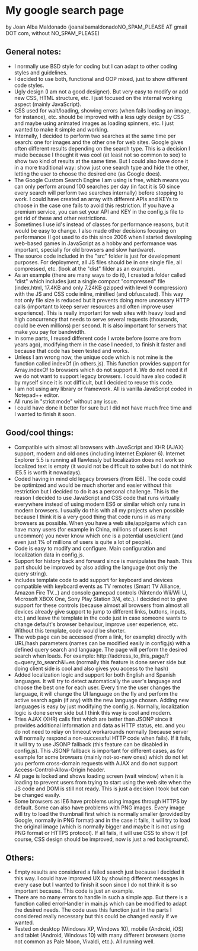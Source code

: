 My google search page 
====================== 
by Joan Alba Maldonado (joanalbamaldonadoNO_SPAM_PLEASE AT gmail DOT com, without NO_SPAM_PLEASE)


## General notes:
* I normally use BSD style for coding but I can adapt to other coding styles and guidelines.
* I decided to use both, functional and OOP mixed, just to show different code styles.
* Ugly design (I am not a good designer). But very easy to modify or add new CSS, HTML structure, etc. I just focused on the internal working aspect (mainly JavaScript).
* CSS used for wait/loading, showing errors (when fails loading an image, for instance), etc. should be improved with a less ugly design by CSS and maybe using animated images as loading spinners, etc. I just wanted to make it simple and working.
* Internally, I decided to perform two searches at the same time per search: one for images and the other one for web sites. Google gives often different results depending on the search type. This is a decision I made because I thought it was cool (at least not so common to see) to show two kind of results at the same time. But I could also have done it in a more traditional way: show just one search type and hide the other, letting the user to choose the desired one (as Google does).
* The Google Custom Search Engine I am using is free, which means you can only perform around 100 searches per day (in fact it is 50 since every search will perform two searches internally) before stopping to work. I could have created an array with different APIs and KEYs to choose in the case one fails to avoid this restriction. If you have a premium service, you can set your API and KEY in the config.js file to get rid of these and other restrictions.
* Sometimes I use id's instead of classes for performance reasons, but it would be easy to change. I also made other decisions focusing on performance (I got used to do this since 2006 when I started developing web-based games in JavaScript as a hobby and performance was important, specially for old browsers and slow hardware).
* The source code included in the "src" folder is just for development purposes. For deployment, all JS files should be in one single file, all compressed, etc. (look at the "dist" filder as an example).
* As an example (there are many ways to do it), I created a folder called "dist" which includes just a single compact "compressed" file (index.html, 17.4KB and only 7.24KB gzipped with level 9 compression) with the JS and CSS code inline, minified (and obfuscated). This way not only file size is reduced but it prevents doing more uncessary HTTP calls (important to keep server resources and often improve user experience). This is really important for web sites with heavy load and high concurrency that needs to serve several requests (thousands, could be even millions) per second. It is also important for servers that make you pay for bandwidth.
* In some parts, I reused different code I wrote before (some are from years ago), modifying them in the case I needed, to finish it faster and because that code has been tested and works.
* Unless I am wrong now, the unique code which is not mine is the function called indexOf (in others.js). This function provides support for Array.indexOf to browsers which do not support it. We do not need it if we do not want to support legacy browsers. I could have also coded it by myself since it is not difficult, but I decided to reuse this code.
* I am not using any library or framework. All is vanilla JavaScript coded in Notepad++ editor.
* All runs in "strict mode" without any issue.
* I could have done it better for sure but I did not have much free time and I wanted to finish it soon.


## Good/cool things:
* Compatible with almost all browsers with JavaScript and XHR (AJAX) support, modern and old ones (including Internet Explorer 6). Internet Explorer 5.5 is running all flawlessly but localization does not work so localized text is empty (it would not be difficult to solve but I do not think IE5.5 is worth it nowadays).
* Coded having in mind old legacy browsers (from IE6). The code could be optimized and would be much shorter and easier without this restriction but I decided to do it as a personal challenge. This is the reason I decided to use JavaScript and CSS code that runs virtually everywhere instead of using modern ES6 or similar which only runs in modern browsers. I usually do this with all my projects when possible because I think it is a very good thing that code runs in as many browsers as possible. When you have a web site/app/game which can have many users (for example in China, millions of users is not uncommon) you never know which one is a potential user/client (and even just 1% of millions of users is quite a lot of people).
* Code is easy to modify and configure. Main configuration and localization data in config.js.
* Support for history back and forward since is manipulates the hash. This part should be improved by also adding the language (not only the query string).
* Includes template code to add support for keyboard and devices compatible with keyboard events as TV remotes (Smart TV Alliance, Amazon Fire TV...) and console gamepad controls (Nintendo Wii/Wii U, Microsoft XBOX One, Sony Play Station 3/4, etc.). I decided not to give support for these controls (because almost all browsers from almost all devices already give support to jump to different links, buttons, inputs, etc.) and leave the template in the code just in case someone wants to change default's browser behaviour, improve user experience, etc. Without this template, code would be shorter.
* The web page can be accessed (from a link, for example) directly with URL/hash parameters (names can be modified easily in config.js) with a defined query search and language. The page will perform the desired search when loads. For example: http://address_to_this_page/?q=query_to_search&l=es (normally this feature is done server side but doing client side is cool and also gives you access to the hash)
* Added localization logic and support for both English and Spanish languages. It will try to detect automatically the user's language and choose the best one for each user. Every time the user changes the language, it will change the UI language on the fly and perform the active search again (if any) with the new language chosen. Adding new languages is easy by just modifying the config.js. Normally, localization logic is done server side but I think this way is cool and modern.
* Tries AJAX (XHR) calls first which are better than JSONP since it provides additional information and data as HTTP status, etc. and you do not need to relay on timeout workarounds normally (because server will normally respond a non-successful HTTP code when fails). If it fails, it will try to use JSONP fallback (this feature can be disabled in config.js). This JSONP fallback is important for different cases, as for example for some browsers (mainly not-so-new ones) which do not let you perform cross-domain requests with AJAX and do not support Access-Control-Allow-Origin header.
* All page is locked and shows loading screen (wait window) when it is loading to prevent users from trying to start using the web site when the JS code and DOM is still not ready. This is just a decision I took but can be changed easily.
* Some browsers as IE6 have problems using images through HTTPS by default. Some can also have problems with PNG images. Every image will try to load the thumbnail first which is normally smaller (provided by Google, normally in PNG format) and in the case it fails, it will try to load the original image (which is normally bigger and maybe it is not using PNG format or HTTPS protocol). If all fails, it will use CSS to show it (of course, CSS design should be improved, now is just a red background).


## Others:
* Empty results are considered a failed search just because I decided it this way. I could have improved UX by showing different messages in every case but I wanted to finish it soon since I do not think it is so important because. This code is just an example.
* There are no many errors to handle in such a simple app. But there is a function called errorHandler in main.js which can be modified to adapt the desired needs. The code uses this function just in the parts I considered really necessary but this could be changed easily if we wanted.
* Tested on desktop (Windows XP, Windows 10), mobile (Android, iOS) and tablet (Android, Windows 10) with many different browsers (some not common as Pale Moon, Vivaldi, etc.). All running well.